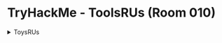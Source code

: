 #  TryHackMe - ToolsRUs (Room 010)

<details><summary>ToysRUs</summary>
<p>

The challenge of thisroom is to use the following tools to enumerate a server, gather information along the way that will eventually lead to you taking over the machine

This room requires the use of:

* Dirbuster or Gobuster
* Hydra
* Nmap
* Nikto
* Metasploit